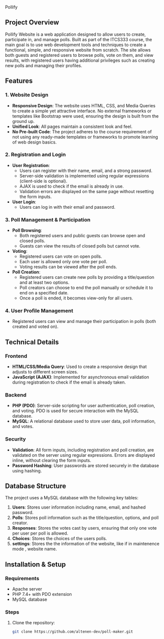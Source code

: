 Pollify

## Project Overview
Pollify Website is a web application designed to allow users to create, participate in, and manage polls. Built as part of the ITCS333 course, the main goal is to use web development tools and techniques to create a functional, simple, and responsive website from scratch. The site allows both guests and registered users to browse polls, vote on them, and view results, with registered users having additional privileges such as creating new polls and managing their profiles.

## Features

### 1. Website Design
- **Responsive Design**: The website uses  HTML, CSS, and Media Queries to create a simple yet attractive interface. No external frameworks or templates like Bootstrap were used, ensuring the design is built from the ground up.
- **Unified Look**: All pages maintain a consistent look and feel.
- **No Pre-built Code**: The project adheres to the course requirement of not using any ready-made templates or frameworks to promote learning of web design basics.

### 2. Registration and Login
- **User Registration**:
  - Users can register with their name, email, and a strong password.
  - Server-side validation is implemented using regular expressions (client-side is optional).
  - AJAX is used to check if the email is already in use.
  - Validation errors are displayed on the same page without resetting the form inputs.
- **User Login**:
  - Users can log in with their email and password.

### 3. Poll Management & Participation
- **Poll Browsing**:
  - Both registered users and public guests can browse open and closed polls.
  - Guests can view the results of closed polls but cannot vote.
- **Voting**:
  - Registered users can vote on open polls.
  - Each user is allowed only one vote per poll.
  - Voting results can be viewed after the poll ends.
- **Poll Creation**:
  - Registered users can create new polls by providing a title/question and at least two options.
  - Poll creators can choose to end the poll manually or schedule it to end on a specified date.
  - Once a poll is ended, it becomes view-only for all users.
  
### 4. User Profile Management
- Registered users can view and manage their participation in polls (both created and voted on).

## Technical Details

### Frontend
- **HTML/CSS/Media Query**: Used to create a responsive design that adjusts to different screen sizes.
- **JavaScript (AJAX)**: Implemented for asynchronous email validation during registration to check if the email is already taken.

### Backend
- **PHP (PDO)**: Server-side scripting for user authentication, poll creation, and voting. PDO is used for secure interaction with the MySQL database.
- **MySQL**: A relational database used to store user data, poll information, and votes.

### Security
- **Validation**: All form inputs, including registration and poll creation, are validated on the server using regular expressions. Errors are displayed inline, without clearing the form inputs.
- **Password Hashing**: User passwords are stored securely in the database using hashing.

## Database Structure
The project uses a MySQL database with the following key tables:
1. **Users**: Stores user information including name, email, and hashed password.
2. **Polls**: Stores poll information such as the title/question, options, and poll creator.
3. **Responses**: Stores the votes cast by users, ensuring that only one vote per user per poll is allowed.
4. **Choices**: Stores the choices of the users polls.
5. **settings**: Stores the the information of the website, like if in maintenence mode , website name.

## Installation & Setup

### Requirements
- Apache server
- PHP 7.4+ with PDO extension
- MySQL database

### Steps
1. Clone the repository:
   ```bash
   git clone https://github.com/altenen-dev/poll-maker.git
